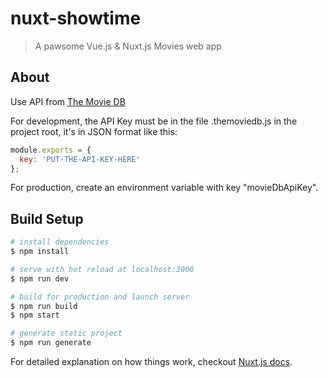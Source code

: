 # nuxt-showtime

> A pawsome Vue.js & Nuxt.js Movies web app

## About

Use API from [The Movie DB](https://www.themoviedb.org/documentation/api)

For development, the API Key must be in the file .themoviedb.js in the project root, it's in JSON format like this:
```javascript
module.exports = {
  key: 'PUT-THE-API-KEY-HERE'
};

```

For production, create an environment variable with key "movieDbApiKey". 



## Build Setup

``` bash
# install dependencies
$ npm install

# serve with hot reload at localhost:3000
$ npm run dev

# build for production and launch server
$ npm run build
$ npm start

# generate static project
$ npm run generate
```

For detailed explanation on how things work, checkout [Nuxt.js docs](https://nuxtjs.org).
